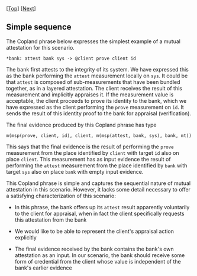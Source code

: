 \[[Top](../mutual.md)\] \[[Next](./cb_sq.md)\]

## Simple sequence

The Copland phrase below expresses the simplest example of a mutual
attestation for this scenario.

```
*bank: attest bank sys -> @client prove client id
```

The bank first attests to the integrity of its system.  We have
expressed this as the bank performing the `attest` measurement locally
on `sys`.  It could be that `attest` is composed of sub-measurements
that have been bundled together, as in a layered attestation.  The
client receives the result of this measurement and implicitly
appraises it.  If the measurement value is acceptable, the client
proceeds to prove its identity to the bank, which we have expressed as
the client performing the `prove` measurement on `id`.  It sends the
result of this identity proof to the bank for appraisal
(verification).

The final evidence produced by this Copland phrase has type

    m(msp(prove, client, id), client, m(msp(attest, bank, sys), bank, mt))

This says that the final evidence is the result of performing the
`prove` measurement from the place identified by `client` with target
`id` also on place `client`.  This measurement has as input evidence
the result of performing the `attest` measurement from the place
identified by `bank` with target `sys` also on place `bank` with empty
input evidence.

This Copland phrase is simple and captures the sequential nature of
mutual attestation in this scenario.  However, it lacks some detail
necessary to offer a satisfying characterization of this scenario:

* In this phrase, the bank offers up its `attest` result apparently
  voluntarily to the client for appraisal, when in fact the client
  specifically requests this attestation from the bank

* We would like to be able to represent the client's appraisal action
  explicitly

* The final evidence received by the bank contains the bank's own
  attestation as an input.  In our scenario, the bank should receive
  some form of credential from the client whose value is independent
  of the bank's earlier evidence
